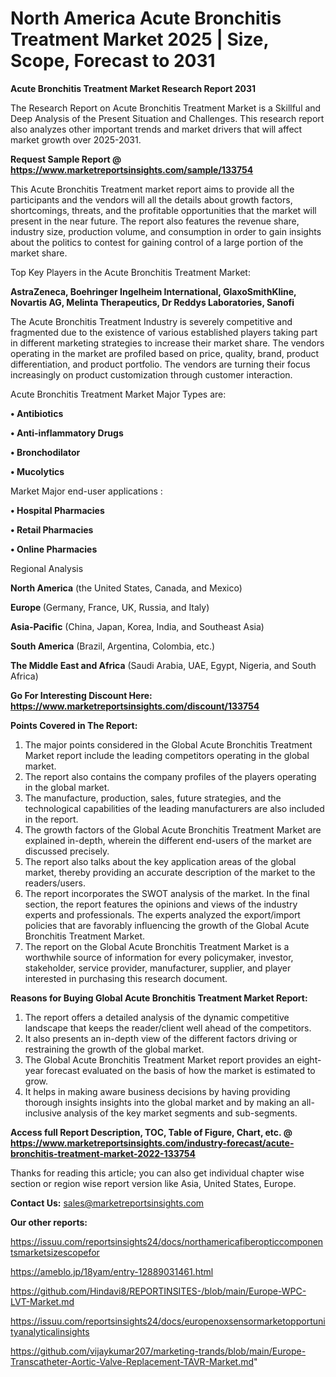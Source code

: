 # North America Acute Bronchitis Treatment Market 2025 | Size, Scope, Forecast to 2031

<strong>Acute Bronchitis Treatment Market Research Report 2031</strong>

The Research Report on Acute Bronchitis Treatment Market is a Skillful and Deep Analysis of the Present Situation and Challenges. This research report also analyzes other important trends and market drivers that will affect market growth over 2025-2031.

<strong>Request Sample Report @ <a href=https://www.marketreportsinsights.com/sample/133754>https://www.marketreportsinsights.com/sample/133754</a></strong>

This Acute Bronchitis Treatment market report aims to provide all the participants and the vendors will all the details about growth factors, shortcomings, threats, and the profitable opportunities that the market will present in the near future. The report also features the revenue share, industry size, production volume, and consumption in order to gain insights about the politics to contest for gaining control of a large portion of the market share.

Top Key Players in the Acute Bronchitis Treatment Market:

<strong>AstraZeneca, Boehringer Ingelheim International, GlaxoSmithKline, Novartis AG, Melinta Therapeutics, Dr Reddys Laboratories, Sanofi</strong>

The Acute Bronchitis Treatment Industry is severely competitive and fragmented due to the existence of various established players taking part in different marketing strategies to increase their market share. The vendors operating in the market are profiled based on price, quality, brand, product differentiation, and product portfolio. The vendors are turning their focus increasingly on product customization through customer interaction.

Acute Bronchitis Treatment Market Major Types are:

<strong>• Antibiotics

• Anti-inflammatory Drugs

• Bronchodilator

• Mucolytics</strong>

Market Major end-user applications :

<strong>• Hospital Pharmacies

• Retail Pharmacies

• Online Pharmacies</strong>

Regional Analysis

</u><strong><b>North America</b></strong> (the United States, Canada, and Mexico)

<strong><b>Europe </b></strong>(Germany, France, UK, Russia, and Italy)

<strong><b>Asia-Pacific</b></strong> (China, Japan, Korea, India, and Southeast Asia)

<strong><b>South America</b></strong> (Brazil, Argentina, Colombia, etc.)

<strong><b>The Middle East and Africa</b></strong> (Saudi Arabia, UAE, Egypt, Nigeria, and South Africa)

<strong>Go For Interesting Discount Here: <a href=https://www.marketreportsinsights.com/discount/133754>https://www.marketreportsinsights.com/discount/133754</a></strong>

<strong>Points Covered in The Report:</strong>
<ol>
  <li>The major points considered in the Global Acute Bronchitis Treatment Market report include the leading competitors operating in the global market.</li>
  <li>The report also contains the company profiles of the players operating in the global market.</li>
  <li>The manufacture, production, sales, future strategies, and the technological capabilities of the leading manufacturers are also included in the report.</li>
  <li>The growth factors of the Global Acute Bronchitis Treatment Market are explained in-depth, wherein the different end-users of the market are discussed precisely.</li>
  <li>The report also talks about the key application areas of the global market, thereby providing an accurate description of the market to the readers/users.</li>
  <li>The report incorporates the SWOT analysis of the market. In the final section, the report features the opinions and views of the industry experts and professionals. The experts analyzed the export/import policies that are favorably influencing the growth of the Global Acute Bronchitis Treatment Market.</li>
  <li>The report on the Global Acute Bronchitis Treatment Market is a worthwhile source of information for every policymaker, investor, stakeholder, service provider, manufacturer, supplier, and player interested in purchasing this research document.</li>
</ol>
<strong>Reasons for Buying Global Acute Bronchitis Treatment Market Report:</strong>

<ol>
  <li>The report offers a detailed analysis of the dynamic competitive landscape that keeps the reader/client well ahead of the competitors.</li>
  <li>It also presents an in-depth view of the different factors driving or restraining the growth of the global market.</li>
  <li>The Global Acute Bronchitis Treatment Market report provides an eight-year forecast evaluated on the basis of how the market is estimated to grow.</li>
  <li>It helps in making aware business decisions by having providing thorough insights insights into the global market and by making an all-inclusive analysis of the key market segments and sub-segments.</li>
</ol>
<strong>Access full Report Description, TOC, Table of Figure, Chart, etc. @ <a href=https://www.marketreportsinsights.com/industry-forecast/acute-bronchitis-treatment-market-2022-133754>https://www.marketreportsinsights.com/industry-forecast/acute-bronchitis-treatment-market-2022-133754</a></strong>


Thanks for reading this article; you can also get individual chapter wise section or region wise report version like Asia, United States, Europe.

<strong>Contact Us:</strong>
sales@marketreportsinsights.com

<strong>Our other reports:</strong>

<a href=https://issuu.com/reportsinsights24/docs/northamericafiberopticcomponentsmarketsizescopefor>https://issuu.com/reportsinsights24/docs/northamericafiberopticcomponentsmarketsizescopefor</a>

<a href=https://ameblo.jp/18yam/entry-12889031461.html>https://ameblo.jp/18yam/entry-12889031461.html</a>

<a href=https://github.com/Hindavi8/REPORTINSITES-/blob/main/Europe-WPC-LVT-Market.md>https://github.com/Hindavi8/REPORTINSITES-/blob/main/Europe-WPC-LVT-Market.md</a>

<a href=https://issuu.com/reportsinsights24/docs/europenoxsensormarketopportunityanalyticalinsights>https://issuu.com/reportsinsights24/docs/europenoxsensormarketopportunityanalyticalinsights</a>

<a href=https://github.com/vijaykumar207/marketing-trands/blob/main/Europe-Transcatheter-Aortic-Valve-Replacement-TAVR-Market.md>https://github.com/vijaykumar207/marketing-trands/blob/main/Europe-Transcatheter-Aortic-Valve-Replacement-TAVR-Market.md</a>"

